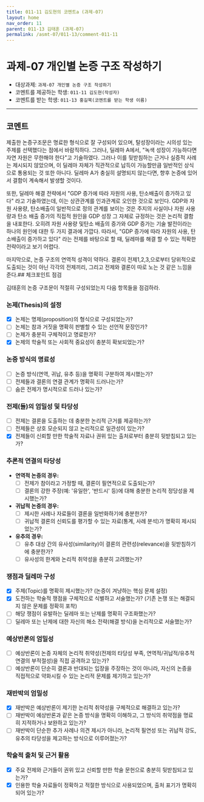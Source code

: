 ```yaml
---
title: 011-11 김도현의 코멘트a (과제-07) 
layout: home
nav_order: 11
parent: 011-13 김태훈 (과제-07)
permalink: /asmt-07/011-13/comment-011-11
---
```


# 과제-07 개인별 논증 구조 작성하기

- 대상과제: `과제-07 개인별 논증 구조 작성하기`
- 코멘트를 제공하는 학생: `011-11 김도현(작성자)` 
- 코멘트를 받는 학생: `011-13 홍길북(코멘트를 받는 학생 이름)` 

---

## 코멘트

제출한 논증구조문은 명료한 형식으로 잘 구성되어 있으며, 탈성장이라는 시의성 있는 주제를 선택했다는 점에서 바람직하다.
그러나, 딜레마 A에서, "녹색 성장이 가능하다면 자연 자원은 무한해야 한다"고 기술하였다. 그러나 이를 뒷받침하는 근거나 실증적 사례는 제시되지 않았으며, 이 딜레마 자체가 직관적으로 납득이 가능할만큼 일반적인 상식으로 통용되는 것 또한 아니다. 딜레마 A가 충실히 설명되지 않는다면, 향후 논증에 있어서 결함이 계속해서 발생할 것이다.

또한, 딜레마 해결 전략에서 "GDP 증가에 따라 자원의 사용, 탄소배출이 증가하고 있다" 라고 기술하였는데, 이는 상관관계를 인과관계로 오인한 것으로 보인다. GDP와 자원 사용량, 탄소배출이 일반적으로 정의 관계를 보이는 것은 주지의 사실이나 자원 사용량과 탄소 배출 증가의 직접적 원인을 GDP 성장 그 자체로 규정하는 것은 논리적 결함을 내포한다. 오히려 자원 사용량 및탄소 배출의 증가와 GDP 증가는 기술 발전이라는 하나의 원인에 대한 두 가지 결과에 가깝다. 따라서,  "GDP 증가에 따라 자원의 사용, 탄소배출이 증가하고 있다" 라는 전제를 바탕으로 할 때, 딜레마를 해결 할 수 있는 적확한 전략이라고 보기 어렵다.

마지막으로, 논증 구조의 연역적 성격이 약하다. 결론이 전제1,2,3,으로부터 당위적으로 도출되는 것이 아닌 각각의 전제끼리, 그리고 전제와 결론이 따로 노는 것 같은 느낌을 준다.## 체크포인트 점검

김태훈의 논증 구조문이 적절히 구성되었는지 다음 항목들을 점검하라.

### **논제(Thesis)의 설정**
- [x] 논제는 명제(proposition)의 형식으로 구성되었는가?
- [ ] 논제는 참과 거짓을 명확히 판별할 수 있는 선언적 문장인가?
- [ ] 논제가 충분히 구체적이고 명료한가?
- [x] 논제의 학술적 또는 사회적 중요성이 충분히 확보되었는가?

### **논증 방식의 명료성**
- [ ] 논증 방식(연역, 귀납, 유추 등)을 명확히 구분하여 제시했는가?
- [ ] 전제들과 결론의 연결 관계가 명확히 드러나는가?
- [ ] 숨은 전제가 명시적으로 드러나 있는가?

### **전제(들)의 엄밀성 및 타당성**
- [ ] 전제는 결론을 도출하는 데 충분한 논리적 근거를 제공하는가?
- [ ] 전제들은 상호 모순되지 않고 논리적으로 일관성이 있는가?
- [x] 전제들이 신뢰할 만한 학술적 자료나 권위 있는 출처로부터 충분히 뒷받침되고 있는가?

### **추론적 연결의 타당성**
- **연역적 논증의 경우:**
  - [ ] 전제가 참이라고 가정할 때, 결론이 필연적으로 도출되는가?
  - [ ] 결론의 강한 주장(예: '유일한', '반드시' 등)에 대해 충분한 논리적 정당성을 제시했는가?

- **귀납적 논증의 경우:**
  - [ ] 제시한 사례나 자료들이 결론을 일반화하기에 충분한가?
  - [ ] 귀납적 결론의 신뢰도를 평가할 수 있는 자료(통계, 사례 분석)가 명확히 제시되었는가?

- **유추의 경우:**
  - [ ] 유추 대상 간의 유사성(similarity)이 결론의 관련성(relevance)을 뒷받침하기에 충분한가?
  - [ ] 유사성의 한계와 논리적 취약성을 충분히 고려했는가?

### **쟁점과 딜레마 구성**
- [x] 주제(Topic)를 명확히 제시했는가? (논증이 겨냥하는 핵심 문제 설정)
- [x] 도전하는 학술적 쟁점을 구체적으로 식별하고 서술했는가? (기존 논쟁 또는 해결되지 않은 문제를 정확히 포착)
- [ ] 해당 쟁점이 유발하는 딜레마 또는 난제를 명확히 구조화했는가?
- [ ] 딜레마 또는 난제에 대한 자신의 해소 전략(해결 방식)을 논리적으로 서술했는가?

### **예상반론의 엄밀성**
- [ ] 예상반론이 논증 자체의 논리적 취약성(전제의 타당성 부족, 연역적/귀납적/유추적 연결의 부적절성)을 직접 공격하고 있는가?
- [ ] 예상반론이 단순히 결론과 반대되는 입장을 주장하는 것이 아니라, 자신의 논증을 직접적으로 약화시킬 수 있는 논리적 문제를 제기하고 있는가?

### **재반박의 엄밀성**
- [x] 재반박은 예상반론이 제기한 논리적 취약성을 구체적으로 해결하고 있는가?
- [ ] 재반박이 예상반론과 같은 논증 방식을 명확히 이해하고, 그 방식의 취약점을 명료히 지적하거나 보완하고 있는가?
- [ ] 재반박이 단순한 추가 사례나 의견 제시가 아니라, 논리적 필연성 또는 귀납적 강도, 유추의 타당성을 제고하는 방식으로 이루어졌는가?

### **학술적 출처 및 근거 활용**
- [x] 주요 전제와 근거들이 권위 있고 신뢰할 만한 학술 문헌으로 충분히 뒷받침되고 있는가?
- [x] 인용한 학술 자료들이 정확하고 적절한 방식으로 사용되었으며, 출처 표기가 명확히 되어 있는가?
